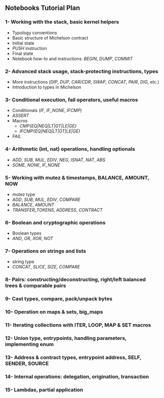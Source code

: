## Notebooks Tutorial Plan

### 1- Working with the stack, basic kernel helpers

- Typology conventions
- Basic structure of Michelson contract
- Initial state
- _PUSH_ instruction
- Final state
- Notebook how-to and instructions: _BEGIN_, _DUMP_, _COMMIT_

### 2- Advanced stack usage, stack-protecting instructions, types

- More instructions (_DIP_, _DUP_, _CAR_/_CDR_, _SWAP_, _CONCAT_, _PAIR_, _DIG_, etc.)
- Introduction to types in Michelson

### 3- Conditional execution, fail operators, useful macros

- Conditionals (_IF_, _IF_NONE_, _IFCMP_)
- _ASSERT_
- Macros
  - _CMP{EQ|NEQ|LT|GT|LE|GE}_
  - _IFCMP{EQ|NEQ|LT|GT|LE|GE}_
- _FAIL_

### 4- Arithmetic (int, nat) operations, handling optionals

- _ADD_, _SUB_, _MUL_, _EDIV_, _NEG_, _ISNAT_, _NAT_, _ABS_
- _SOME_, _NONE_, _IF_NONE_

### 5- Working with mutez & timestamps, BALANCE, AMOUNT, NOW

- mutez type
- _ADD_, _SUB_, _MUL_, _EDIV_, _COMPARE_
- _BALANCE_, _AMOUNT_
- _TRANSFER_TOKENS_, _ADDRESS_, _CONTRACT_

### 6- Boolean and cryptographic operations

- Boolean types
- _AND_, _OR_, _XOR_, _NOT_

### 7- Operations on strings and lists

- string type
- _CONCAT_, _SLICE_, _SIZE_, _COMPARE_

### 8- Pairs: constructing/deconstructing, right/left balanced trees & comparable pairs

### 9- Cast types, compare, pack/unpack bytes

### 10- Operation on maps & sets, big_maps

### 11- Iterating collections with ITER, LOOP, MAP & SET macros

### 12- Union type, entrypoints, handling parameters, implementing enum

### 13- Address & contract types, entrypoint address, SELF, SENDER, SOURCE

### 14- Internal operations: delegation, origination, transaction

### 15- Lambdas, partial application
